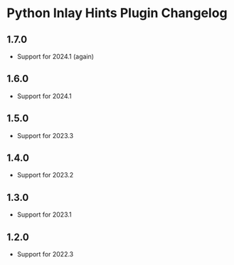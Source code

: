 <!-- Keep a Changelog guide -> https://keepachangelog.com -->

# Python Inlay Hints Plugin Changelog

## 1.7.0

- Support for 2024.1 (again)

## 1.6.0

- Support for 2024.1

## 1.5.0

- Support for 2023.3

## 1.4.0

- Support for 2023.2

## 1.3.0

- Support for 2023.1

## 1.2.0

- Support for 2022.3
